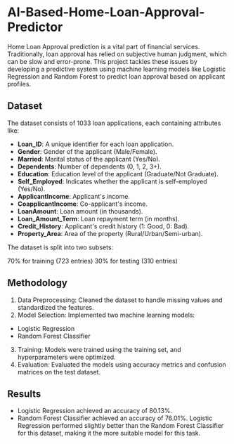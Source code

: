 # AI-Based-Home-Loan-Approval-Predictor
Home Loan Approval prediction is a vital part of financial services. Traditionally, loan approval has relied on subjective human judgment, which can be slow and error-prone. This project tackles these issues by developing a predictive system using machine learning models like Logistic Regression and Random Forest to predict loan approval based on applicant profiles.


## Dataset

The dataset consists of 1033 loan applications, each containing attributes like:

- **Loan_ID**: A unique identifier for each loan application.
- **Gender**: Gender of the applicant (Male/Female).
- **Married**: Marital status of the applicant (Yes/No).
- **Dependents**: Number of dependents (0, 1, 2, 3+).
- **Education**: Education level of the applicant (Graduate/Not Graduate).
- **Self_Employed**: Indicates whether the applicant is self-employed (Yes/No).
- **ApplicantIncome**: Applicant's income.
- **CoapplicantIncome**: Co-applicant's income.
- **LoanAmount**: Loan amount (in thousands).
- **Loan_Amount_Term**: Loan repayment term (in months).
- **Credit_History**: Applicant's credit history (1: Good, 0: Bad).
- **Property_Area**: Area of the property (Rural/Urban/Semi-urban).


The dataset is split into two subsets:

70% for training (723 entries)
30% for testing (310 entries)
## Methodology

1. Data Preprocessing: Cleaned the dataset to handle missing values and standardized the features.
2. Model Selection: Implemented two machine learning models:
- Logistic Regression
- Random Forest Classifier
3. Training: Models were trained using the training set, and hyperparameters were optimized.
4. Evaluation: Evaluated the models using accuracy metrics and confusion matrices on the test dataset.
## Results

- Logistic Regression achieved an accuracy of 80.13%.
- Random Forest Classifier achieved an accuracy of 76.01%.
Logistic Regression performed slightly better than the Random Forest Classifier for this dataset, making it the more suitable model for this task.
